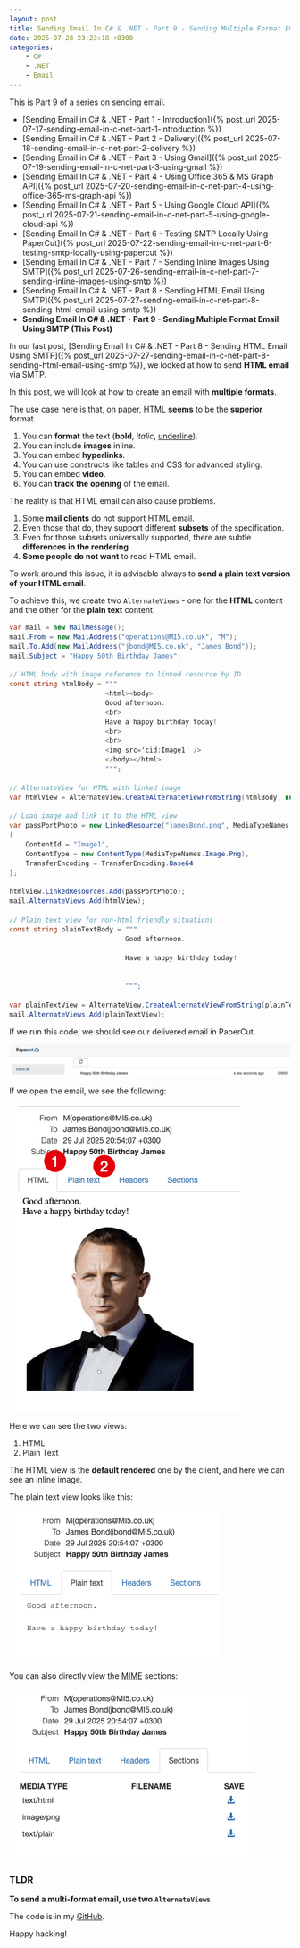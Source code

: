 ```yaml
---
layout: post
title: Sending Email In C# & .NET - Part 9 - Sending Multiple Format Email Using SMTP
date: 2025-07-28 23:23:18 +0300
categories:
    - C#
    - .NET
    - Email
---
```


This is Part 9 of a series on sending email.

- [Sending Email in C# & .NET  - Part 1 - Introduction]({% post_url 2025-07-17-sending-email-in-c-net-part-1-introduction %})
- [Sending Email in C# & .NET - Part 2 - Delivery]({% post_url 2025-07-18-sending-email-in-c-net-part-2-delivery %})
- [Sending Email in C# & .NET - Part 3 - Using Gmail]({% post_url 2025-07-19-sending-email-in-c-net-part-3-using-gmail %})
- [Sending Email In C# & .NET - Part 4 - Using Office 365 & MS Graph API]({% post_url 2025-07-20-sending-email-in-c-net-part-4-using-office-365-ms-graph-api %})
- [Sending Email In C# & .NET - Part 5 - Using Google Cloud API]({% post_url 2025-07-21-sending-email-in-c-net-part-5-using-google-cloud-api %})
- [Sending Email In C# & .NET - Part 6 - Testing SMTP Locally  Using PaperCut]({% post_url 2025-07-22-sending-email-in-c-net-part-6-testing-smtp-locally-using-papercut %})
- [Sending Email In C# & .NET - Part 7 - Sending Inline Images Using SMTP]({% post_url 2025-07-26-sending-email-in-c-net-part-7-sending-inline-images-using-smtp %})
- [Sending Email In C# & .NET - Part 8 - Sending HTML Email Using SMTP]({% post_url 2025-07-27-sending-email-in-c-net-part-8-sending-html-email-using-smtp %})
- **Sending Email In C# & .NET - Part 9 - Sending Multiple Format Email Using SMTP (This Post)**

In our last post, [Sending Email In C# & .NET - Part 8 - Sending HTML Email Using SMTP]({% post_url 2025-07-27-sending-email-in-c-net-part-8-sending-html-email-using-smtp %}), we looked at how to send **HTML email** via SMTP.

In this post, we will look at how to create an email with **multiple formats**.

The use case here is that, on paper, HTML **seems** to be the **superior** format.

1. You can **format** the text (**bold**, *italic*, <u>underline</u>).
2. You can include **images** inline.
3. You can embed **hyperlinks**.
4. You can use constructs like tables and CSS for advanced styling.
5. You can embed **video**.
6. You can **track the opening** of the email.

The reality is that HTML email can also cause problems.

1. Some **mail clients** do not support HTML email.
2. Even those that do, they support different **subsets** of the specification.
3. Even for those subsets universally supported, there are subtle **differences in the rendering**
4. **Some people do not want** to read HTML email.

To work around this issue, it is advisable always to **send a plain text version of your HTML email**.

To achieve this, we create two `AlternateViews` - one for the **HTML** content and the other for the **plain text** content.

```c#
var mail = new MailMessage();
mail.From = new MailAddress("operations@MI5.co.uk", "M");
mail.To.Add(new MailAddress("jbond@MI5.co.uk", "James Bond"));
mail.Subject = "Happy 50th Birthday James";

// HTML body with image reference to linked resource by ID
const string htmlBody = """
                        <html><body>
                        Good afternoon.
                        <br>
                        Have a happy birthday today!
                        <br>
                        <br>
                        <img src='cid:Image1' />
                        </body></html>
                        """;

// AlternateView for HTML with linked image
var htmlView = AlternateView.CreateAlternateViewFromString(htmlBody, null, MediaTypeNames.Text.Html);

// Load image and link it to the HTML view
var passPortPhoto = new LinkedResource("jamesBond.png", MediaTypeNames.Image.Png)
{
    ContentId = "Image1",
    ContentType = new ContentType(MediaTypeNames.Image.Png),
    TransferEncoding = TransferEncoding.Base64
};

htmlView.LinkedResources.Add(passPortPhoto);
mail.AlternateViews.Add(htmlView);

// Plain text view for non-html friendly situations
const string plainTextBody = """
                             Good afternoon.

                             Have a happy birthday today!


                             """;

var plainTextView = AlternateView.CreateAlternateViewFromString(plainTextBody, null, MediaTypeNames.Text.Plain);
mail.AlternateViews.Add(plainTextView);
```

If we run this code, we should see our delivered email in PaperCut.

![Delivered](../images/2025/07/Delivered.png)

If we open the email, we see the following:

![MultiformatEmail](../images/2025/07/MultiformatEmail.png)

Here we can see the two views:

1. HTML
2. Plain Text

The HTML view is the **default rendered** one by the client, and here we can see an inline image.

The plain text view looks like this:

![PlainTextSection](../images/2025/07/PlainTextSection.png)

You can also directly view the [MIME](https://datatracker.ietf.org/doc/html/rfc2045) sections:

![AllSections](../images/2025/07/AllSections.png)

### TLDR

**To send a multi-format email, use two `AlternateViews`.**

The code is in my [GitHub](https://github.com/conradakunga/BlogCode/tree/master/2025-07-28%20-%20AlternateViews).

Happy hacking!
